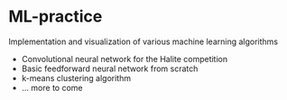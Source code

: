 # ML-practice
Implementation and visualization of various machine learning algorithms

* Convolutional neural network for the Halite competition
* Basic feedforward neural network from scratch
* k-means clustering algorithm
* ... more to come
